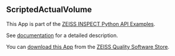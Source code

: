 ## ScriptedActualVolume

This App is part of the [ZEISS INSPECT Python API Examples](https://zeissiqs.github.io/zeiss-inspect-addon-api/2025/python_examples/index.html).

See [documentation](https://github.com/ZEISS/zeiss-inspect-app-examples/blob/main/AppExamples/scripted_actuals/ScriptedActualVolume/doc/Documentation.md) for a detailed description.

You can [download this App](https://software-store.zeiss.com/products/apps/ScriptedActualVolume) from the [ZEISS Quality Software Store](https://software-store.zeiss.com).
